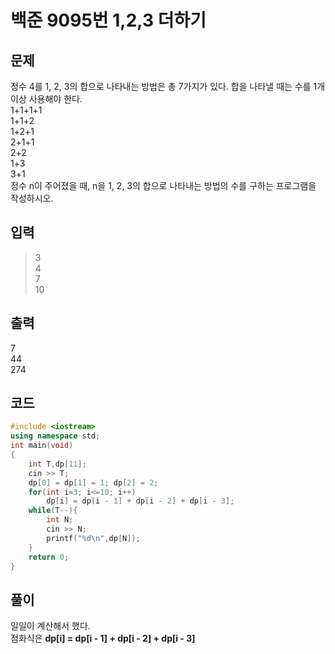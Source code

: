 # 백준 9095번 1,2,3 더하기

## 문제

정수 4를 1, 2, 3의 합으로 나타내는 방법은 총 7가지가 있다. 합을 나타낼 때는 수를 1개 이상 사용해야 한다.</br>
1+1+1+1</br>
1+1+2</br>
1+2+1</br>
2+1+1</br>
2+2</br>
1+3</br>
3+1</br>
정수 n이 주어졌을 때, n을 1, 2, 3의 합으로 나타내는 방법의 수를 구하는 프로그램을 작성하시오.</br>

## 입력
> 3</br>
4</br>
7</br>
10</br>

## 출력
7</br>
44</br>
274</br>

## 코드
```c++
#include <iostream>
using namespace std;
int main(void)
{
    int T,dp[11];
    cin >> T;
    dp[0] = dp[1] = 1; dp[2] = 2;
    for(int i=3; i<=10; i++) 
        dp[i] = dp[i - 1] + dp[i - 2] + dp[i - 3];
    while(T--){
        int N;
        cin >> N;
        printf("%d\n",dp[N]);
    }
    return 0;
}
```

## 풀이
일일이 계산해서 했다. </br>
점화식은 **dp[i] = dp[i - 1] + dp[i - 2] + dp[i - 3]**

